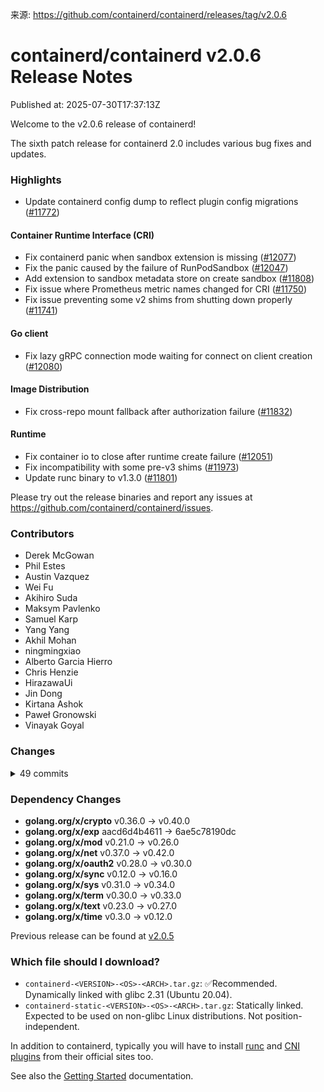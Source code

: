 来源: https://github.com/containerd/containerd/releases/tag/v2.0.6

# containerd/containerd v2.0.6 Release Notes

Published at: 2025-07-30T17:37:13Z

Welcome to the v2.0.6 release of containerd!

The sixth patch release for containerd 2.0 includes various bug fixes and updates.

### Highlights

* Update containerd config dump to reflect plugin config migrations ([#11772](https://github.com/containerd/containerd/pull/11772))

#### Container Runtime Interface (CRI)

* Fix containerd panic when sandbox extension is missing ([#12077](https://github.com/containerd/containerd/pull/12077))
* Fix the panic caused by the failure of RunPodSandbox ([#12047](https://github.com/containerd/containerd/pull/12047))
* Add extension to sandbox metadata store on create sandbox ([#11808](https://github.com/containerd/containerd/pull/11808))
* Fix issue where Prometheus metric names changed for CRI ([#11750](https://github.com/containerd/containerd/pull/11750))
* Fix issue preventing some v2 shims from shutting down properly ([#11741](https://github.com/containerd/containerd/pull/11741))

#### Go client

* Fix lazy gRPC connection mode waiting for connect on client creation ([#12080](https://github.com/containerd/containerd/pull/12080))

#### Image Distribution

* Fix cross-repo mount fallback after authorization failure ([#11832](https://github.com/containerd/containerd/pull/11832))

#### Runtime

* Fix container io to close after runtime create failure ([#12051](https://github.com/containerd/containerd/pull/12051))
* Fix incompatibility with some pre-v3 shims ([#11973](https://github.com/containerd/containerd/pull/11973))
* Update runc binary to v1.3.0 ([#11801](https://github.com/containerd/containerd/pull/11801))

Please try out the release binaries and report any issues at
https://github.com/containerd/containerd/issues.

### Contributors

* Derek McGowan
* Phil Estes
* Austin Vazquez
* Wei Fu
* Akihiro Suda
* Maksym Pavlenko
* Samuel Karp
* Yang Yang
* Akhil Mohan
* ningmingxiao
* Alberto Garcia Hierro
* Chris Henzie
* HirazawaUi
* Jin Dong
* Kirtana Ashok
* Paweł Gronowski
* Vinayak Goyal

### Changes
<details><summary>49 commits</summary>
<p>

* Prepare release notes for v2.0.6 ([#12145](https://github.com/containerd/containerd/pull/12145))
  * [`d94b0fee6`](https://github.com/containerd/containerd/commit/d94b0fee617968ed919816d7c68d4583578dd697) Prepare release notes for v2.0.6
* ci: bump Go 1.23.11, 1.24.5 ([#12116](https://github.com/containerd/containerd/pull/12116))
  * [`f901e3c81`](https://github.com/containerd/containerd/commit/f901e3c819c9a0f4d7c89258b754557029fa4d93) ci: bump Go 1.23.11, 1.24.5
* go.mod: golang.org/x/* latest ([#12097](https://github.com/containerd/containerd/pull/12097))
  * [`7e4ac4761`](https://github.com/containerd/containerd/commit/7e4ac47612160a2038163a99048942e951fadd29) go.mod: golang.org/x/* latest
* Fix lazy gRPC connection mode waiting for connect on client creation ([#12080](https://github.com/containerd/containerd/pull/12080))
  * [`bed6d1401`](https://github.com/containerd/containerd/commit/bed6d1401087abe707a05da15eaae9626d43fc2a) client/New: Don't unlazy the gRPC connection implicitly
* Fix containerd panic when sandbox extension is missing ([#12077](https://github.com/containerd/containerd/pull/12077))
  * [`8094fa21a`](https://github.com/containerd/containerd/commit/8094fa21a62d67ee70369e1bb3e2973134de18a2) cri:fix containerd panic when can't find sandbox extension
* Fix container io to close after runtime create failure ([#12051](https://github.com/containerd/containerd/pull/12051))
  * [`552f717be`](https://github.com/containerd/containerd/commit/552f717be4dc2ec67c99afa0a2d305bf8a2b55f8) bugfix:close container io when runtime create failed
* Fix the panic caused by the failure of RunPodSandbox ([#12047](https://github.com/containerd/containerd/pull/12047))
  * [`c4394d05a`](https://github.com/containerd/containerd/commit/c4394d05a152b3382b9ecd0bc21c6be915b41216) Fix the panic caused by the failure of RunPodSandbox
* ci: bump golang [1.23.10, 1.24.4] in build and release ([#11969](https://github.com/containerd/containerd/pull/11969))
  * [`54f923a30`](https://github.com/containerd/containerd/commit/54f923a301e0b17712d0580eff032c43cf9edc98) ci: bump golang [1.23.10, 1.24.4] in build and release
  * [`2de777dfe`](https://github.com/containerd/containerd/commit/2de777dfe1372d025688f34110d05c2d7c4649ac) ci: bump golang [1.23.9, 1.24.3] in build and release
* Enable CIs to run on WS2022 and WS2025 ([#11970](https://github.com/containerd/containerd/pull/11970))
  * [`9724cd5ea`](https://github.com/containerd/containerd/commit/9724cd5eaccf15cfa292273dd2eaf2970433400b) Enable CIs to run on WS2022 and WS2025
* Fix incompatibility with some pre-v3 shims ([#11973](https://github.com/containerd/containerd/pull/11973))
  * [`7fc3151fc`](https://github.com/containerd/containerd/commit/7fc3151fca7e0f7548aa7cf2aa76010e8f70b6a8) *: properly shutdown non-groupable shims to prevent resource leaks
  * [`4396336a1`](https://github.com/containerd/containerd/commit/4396336a11c306064ef2bc3358a157fda538400e) core/runtime: should invoke shim binary
  * [`10bcc6929`](https://github.com/containerd/containerd/commit/10bcc6929552f75f8bcbc90447b977ec10edc671) Revert "not set sandbox id when use podsandbox type"
  * [`f38eb62b6`](https://github.com/containerd/containerd/commit/f38eb62b63b5b5a209399a0d9301e4960ef17a12) integration: add testcase to recover ungroupable shim
  * [`2358561d5`](https://github.com/containerd/containerd/commit/2358561d5258624c56f21969fcbfe8c57f189fe3) Update release upgrade tests to test 1.7 and 2.0
  * [`8931b1464`](https://github.com/containerd/containerd/commit/8931b14647cf4c0ca750fd12ebb44d074ea04f73) Fix upgrade test runtime config
* Fetch image with default platform only in TestExportAndImportMultiLayer ([#11944](https://github.com/containerd/containerd/pull/11944))
  * [`fc9235910`](https://github.com/containerd/containerd/commit/fc9235910d4dca7cd6189bb54f522d396c80db51) Fetch image with default platform only in TestExportAndImportMultiLayer
* Add extension to sandbox metadata store on create sandbox ([#11808](https://github.com/containerd/containerd/pull/11808))
  * [`f8679737e`](https://github.com/containerd/containerd/commit/f8679737eb84ac2808599376089f7f28be22a897) store extension when create sandbox in store
* Fix cross-repo mount fallback after authorization failure ([#11832](https://github.com/containerd/containerd/pull/11832))
  * [`cbfa66223`](https://github.com/containerd/containerd/commit/cbfa662234d8ebe78e35a8b6da46dfe5a50ff5c7) fix(docker pusher): if authorizing a cross-repo mount fails, fall back
* .github: do not mark 2.0 releases as latest ([#11820](https://github.com/containerd/containerd/pull/11820))
  * [`7bf4d0a40`](https://github.com/containerd/containerd/commit/7bf4d0a401b8160f2a5ba5c2fe57ef8df60aaa6e) .github: do not mark 2.0 releases as latest
* Update runc binary to v1.3.0 ([#11801](https://github.com/containerd/containerd/pull/11801))
  * [`fa5a08244`](https://github.com/containerd/containerd/commit/fa5a082442f308c5f6664ce178325fdebfe13200) Update runc binary to v1.3.0
* Revert "disable portmap test in ubuntu-22 to make CI happy" ([#11784](https://github.com/containerd/containerd/pull/11784))
  * [`7cf3c604e`](https://github.com/containerd/containerd/commit/7cf3c604eb0bf0b8776f60b7e841476be727c32b) fix unbound SKIP_TEST variable error
  * [`827be7c9d`](https://github.com/containerd/containerd/commit/827be7c9dd805fad6f3e94ca0070045935c38051) Revert "disable portmap test in ubuntu-22 to make CI happy"
* Update containerd config dump to reflect plugin config migrations ([#11772](https://github.com/containerd/containerd/pull/11772))
  * [`626a57dd7`](https://github.com/containerd/containerd/commit/626a57dd72c64ea22fc67f55b0cc8d42e94ba055) fix: update containerd config dump to reflect plugin config migrations.
* core/transfer/local: should not mark completed if it's not found ([#11768](https://github.com/containerd/containerd/pull/11768))
  * [`983dd336f`](https://github.com/containerd/containerd/commit/983dd336f840de2ab7e64ed334adfc40b4f1458e) core/transfer/local: should not mark complete if it's not found
* Fix issue where Prometheus metric names changed for CRI ([#11750](https://github.com/containerd/containerd/pull/11750))
  * [`d2a30ea0c`](https://github.com/containerd/containerd/commit/d2a30ea0caab6bda8dc1dca5823d9d462c3d1b96) Revert criserver metrics subsystem back to cri
* Fix issue preventing some v2 shims from shutting down properly ([#11741](https://github.com/containerd/containerd/pull/11741))
  * [`e9804ee0e`](https://github.com/containerd/containerd/commit/e9804ee0e9d85788648b589c17e67a024a93151e) not set sandbox id when use podsandbox type
* [CI] Fix vagrant ([#11740](https://github.com/containerd/containerd/pull/11740))
  * [`9ddeff7f7`](https://github.com/containerd/containerd/commit/9ddeff7f7df90a7b1a732e2b48a5fcdef199def1) Fix vagrant setup
</p>
</details>

### Dependency Changes

* **golang.org/x/crypto**  v0.36.0 -> v0.40.0
* **golang.org/x/exp**     aacd6d4b4611 -> 6ae5c78190dc
* **golang.org/x/mod**     v0.21.0 -> v0.26.0
* **golang.org/x/net**     v0.37.0 -> v0.42.0
* **golang.org/x/oauth2**  v0.28.0 -> v0.30.0
* **golang.org/x/sync**    v0.12.0 -> v0.16.0
* **golang.org/x/sys**     v0.31.0 -> v0.34.0
* **golang.org/x/term**    v0.30.0 -> v0.33.0
* **golang.org/x/text**    v0.23.0 -> v0.27.0
* **golang.org/x/time**    v0.3.0 -> v0.12.0

Previous release can be found at [v2.0.5](https://github.com/containerd/containerd/releases/tag/v2.0.5)
### Which file should I download?
* `containerd-<VERSION>-<OS>-<ARCH>.tar.gz`:         ✅Recommended. Dynamically linked with glibc 2.31 (Ubuntu 20.04).
* `containerd-static-<VERSION>-<OS>-<ARCH>.tar.gz`:  Statically linked. Expected to be used on non-glibc Linux distributions. Not position-independent.

In addition to containerd, typically you will have to install [runc](https://github.com/opencontainers/runc/releases)
and [CNI plugins](https://github.com/containernetworking/plugins/releases) from their official sites too.

See also the [Getting Started](https://github.com/containerd/containerd/blob/main/docs/getting-started.md) documentation.

